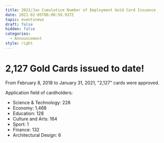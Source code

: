 ```yaml
---
title: 2021/Jan Cumulative Number of Employment Gold Card Issuance
date: 2021-02-05T06:00:59.937Z
topic: eventsnews
draft: false
hidden: false
categories:
  - Announcement
style: right
---
```

# 2,127 Gold Cards issued to date!

From February 8, 2018 to January 31, 2021, "2,127" cards were approved.

Application field of cardholders:

* Science & Technology: 228
* Economy: 1,468
* Education: 128
* Culture and Arts: 164
* Sport: 1
* Finance: 132
* Architectural Design: 6